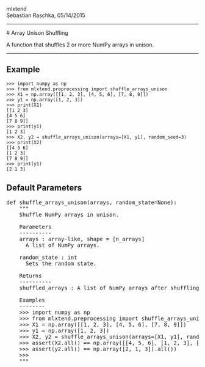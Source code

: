 mlxtend  
Sebastian Raschka, 05/14/2015


<hr>
# Array Unison Shuffling

A function that shuffles 2 or more NumPy arrays in unison.

<hr>
    
## Example


	>>> import numpy as np
    >>> from mlxtend.preprocessing import shuffle_arrays_unison
    >>> X1 = np.array([[1, 2, 3], [4, 5, 6], [7, 8, 9]])
    >>> y1 = np.array([1, 2, 3])
    >>> print(X1)
    [[1 2 3]
    [4 5 6]
    [7 8 9]]    
    >>> print(y1)
    [1 2 3]
    >>> X2, y2 = shuffle_arrays_unison(arrays=[X1, y1], random_seed=3)
    >>> print(X2)
    [[4 5 6]
    [1 2 3]
    [7 8 9]]
    >>> print(y1)
    [2 1 3]

## Default Parameters

<pre>def shuffle_arrays_unison(arrays, random_state=None):
    """
    Shuffle NumPy arrays in unison.

    Parameters
    ----------
    arrays : array-like, shape = [n_arrays]
      A list of NumPy arrays.

    random_state : int
      Sets the random state.

    Returns
    ----------
    shuffled_arrays : A list of NumPy arrays after shuffling.

    Examples
    --------
    >>> import numpy as np
    >>> from mlxtend.preprocessing import shuffle_arrays_unison
    >>> X1 = np.array([[1, 2, 3], [4, 5, 6], [7, 8, 9]])
    >>> y1 = np.array([1, 2, 3])
    >>> X2, y2 = shuffle_arrays_unison(arrays=[X1, y1], random_state=3)
    >>> assert(X2.all() == np.array([[4, 5, 6], [1, 2, 3], [7, 8, 9]]).all())
    >>> assert(y2.all() == np.array([2, 1, 3]).all())
    >>>
    """</pre>